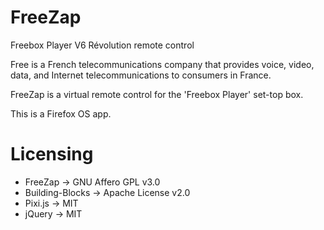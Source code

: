 FreeZap
=====
Freebox Player V6 Révolution remote control

Free is a French telecommunications company that provides voice, video, data, and Internet telecommunications to consumers in France.

FreeZap is a virtual remote control for the 'Freebox Player' set-top box.

This is a Firefox OS app.

Licensing
===
 * FreeZap → GNU Affero GPL v3.0
 * Building-Blocks → Apache License v2.0
 * Pixi.js → MIT
 * jQuery → MIT
